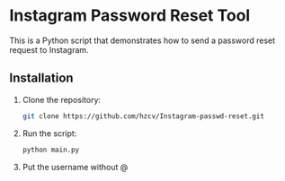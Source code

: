 # Instagram Password Reset Tool

This is a Python script that demonstrates how to send a password reset request to Instagram.

## Installation

1. Clone the repository:
   ```bash
   git clone https://github.com/hzcv/Instagram-passwd-reset.git

2. Run the script:
   ```bash
   python main.py

3. Put the username without @
